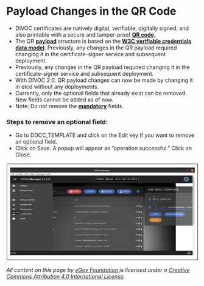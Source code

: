 # Payload Changes in the QR Code

* DIVOC certificates are natively digital, verifiable, digitally signed, and also printable with a secure and tamper-proof [**QR code**](../../divocs-verifiable-certificate-features/what-information-goes-into-a-qr-code.md)**.**
* The QR [**payload**](../../divocs-verifiable-certificate-features/divocs-native-covid-19-certificate-specification.md) structure is based on the [**W3C verifiable credentials data model**](https://www.w3.org/TR/vc-data-model/). Previously, any changes in the QR payload required changing it in the certificate-signer service and subsequent deployment.
* Previously, any changes in the QR payload required changing it in the certificate-signer service and subsequent deployment.
* With DIVOC 2.0, QR payload changes can now be made by changing it in etcd without any deployments.
* Currently, only the optional fields that already exist can be removed. New fields cannot be added as of now.
* Note: Do not remove the [**mandatory**](../../divocs-verifiable-certificate-features/what-information-goes-into-a-qr-code.md) fields.

### Steps to remove an optional field:

* Go to DDCC\_TEMPLATE and click on the Edit key If you want to remove an optional field.
* Click on Save. A popup will appear as “operation successful.” Click on Close.

![](<../../.gitbook/assets/Screenshot 2022-06-20 at 8.50.52 AM.png>)



_All content on this page by_ [_eGov Foundation_ ](https://egov.org.in/)_is licensed under a_ [_Creative Commons Attribution 4.0 International License_](http://creativecommons.org/licenses/by/4.0/)_._    &#x20;
